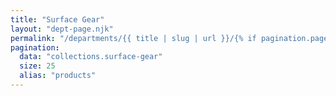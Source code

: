 ```yaml
---
title: "Surface Gear"
layout: "dept-page.njk"
permalink: "/departments/{{ title | slug | url }}/{% if pagination.pageNumber > 0 %}{{pagination.pageNumber | plus: 1 }}/{% endif %}"
pagination:
  data: "collections.surface-gear"
  size: 25
  alias: "products"
---
```



